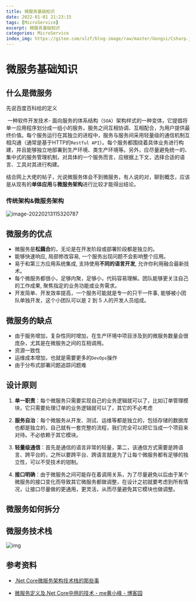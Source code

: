 ```yaml
---
title: 微服务基础知识
date: 2022-01-01 21:23:15
tags: [MicroService]
excerpt: 微服务基础知识
categories: MicroService
index_img: https://gitee.com/xlzf/blog-image/raw/master/Gongsi/Csharp.jpeg
---
```


# 微服务基础知识



## 什么是微服务

先说百度百科给的定义

​		一种软件开发技术- 面向服务的体系结构（`SOA`）架构样式的一种变体，它提倡将单一应用程序划分成一组小的服务，服务之间互相协调、互相配合，为用户提供最终价值。每个服务运行在其独立的进程中，服务与服务间采用轻量级的通信机制互相沟通（通常是基于HTTP的`Restful API`）。每个服务都围绕着具体业务进行构建，并且能够独立地部署到生产环境、类生产环境等。另外，应尽量避免统一的、集中式的服务管理机制，对具体的一个服务而言，应根据上下文，选择合适的语言、工具对其进行构建。

结合网上大佬的帖子，光说微服务体会不到微服务，有人说的对，聊到概念，应该是从现有的**单体应用**与**微服务架构**进行比较才能得出结论。

### 传统架构&微服务架构

![image-20220213115320787](https://gitee.com/xlzf/blog-image/raw/master/Home/image-20220213115320787.png)



## 微服务的优点

* 微服务是**松藕合**的，无论是在开发阶段或部署阶段都是独立的。
* 能够快速响应, 局部修改容易, 一个服务出现问题不会影响整个应用。
* 易于和第三方应用系统集成, 支持使用**不同的语言开发**, 允许你利用融合最新技术。
* 每个微服务都很小，足够内聚，足够小，代码容易理解。团队能够更关注自己的工作成果, 聚焦指定的业务功能或业务需求。
* 开发简单、开发效率提高，一个服务可能就是专一的只干一件事, 能够被小团队单独开发，这个小团队可以是 2 到 5 人的开发人员组成。
  

## 微服务的缺点

* 由于服务增加，复杂性同时增加，在生产环境中项目涉及到的微服务数量会很庞杂，尤其是在微服务之间的互相调用。
* 资源一致性
* 运维成本增加，也就是需要更多的`DevOps`操作
* 由于分布式部署问题追踪问题难



## 设计原则

1. **单一职责**：每个微服务只需要实现自己的业务逻辑就可以了，比如订单管理模块，它只需要处理订单的业务逻辑就可以了，其它的不必考虑

2. **服务自治**：每个微服务从开发、测试、运维等都是独立的，包括存储的数据库也都是独立的，自己就有一套完整的流程，我们完全可以把它当成一个项目来对待。不必依赖于其它模块。

3. **轻量级通信**：首先是通信的语言非常的轻量，第二，该通信方式需要是跨语言、跨平台的，之所以要跨平台、跨语言就是为了让每个微服务都有足够的独立性，可以不受技术的钳制。

4. **接口明确**：由于微服务之间可能存在着调用关系，为了尽量避免以后由于某个微服务的接口变化而导致其它微服务都做调整，在设计之初就要考虑到所有情况，让接口尽量做的更通用，更灵活，从而尽量避免其它模块也做调整。



## 微服务如何拆分





## 微服务技术栈

![img](https://gitee.com/xlzf/blog-image/raw/master/Home/aHR0cHM6Ly9pbWcyMDIwLmNuYmxvZ3MuY29tL2Jsb2cvODI0MjkxLzIwMjAwNC84MjQyOTEtMjAyMDA0MDYyMjMxMDM3MzAtNTI3NjA5NzU4LmpwZw)

## 参考资料

* [.Net Core微服务架构技术栈的那些事](https://blog.csdn.net/a312586670/article/details/105375184/)

* [微服务定义及.Net Core中用的技术 - me黄小峰 - 博客园](https://www.cnblogs.com/xiao-feng/p/9129784.html)